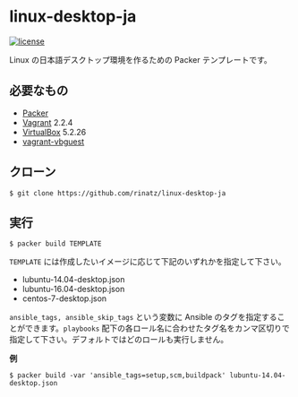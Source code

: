 # linux-desktop-ja

[![license](https://img.shields.io/badge/LICENSE-MIT-blue.svg)](LICENSE)

Linux の日本語デスクトップ環境を作るための Packer テンプレートです。

## 必要なもの

- [Packer]
- [Vagrant] 2.2.4
- [VirtualBox] 5.2.26
- [vagrant-vbguest]

[Packer]: https://www.packer.io/
[Vagrant]: https://www.vagrantup.com/
[VirtualBox]: https://www.virtualbox.org/
[vagrant-vbguest]: https://github.com/dotless-de/vagrant-vbguest

## クローン

```shell
$ git clone https://github.com/rinatz/linux-desktop-ja
```

## 実行

```shell
$ packer build TEMPLATE
```

`TEMPLATE` には作成したいイメージに応じて下記のいずれかを指定して下さい。

- lubuntu-14.04-desktop.json
- lubuntu-16.04-desktop.json
- centos-7-desktop.json

`ansible_tags, ansible_skip_tags` という変数に Ansible のタグを指定することができます。`playbooks` 配下の各ロール名に合わせたタグ名をカンマ区切りで指定して下さい。デフォルトではどのロールも実行しません。

**例**

```shell
$ packer build -var 'ansible_tags=setup,scm,buildpack' lubuntu-14.04-desktop.json
```
